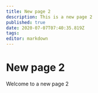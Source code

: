 ```yaml
---
title: New page 2
description: This is a new page 2
published: true
date: 2020-07-07T07:40:35.819Z
tags: 
editor: markdown
---
```


# New page 2
Welcome to a new page 2
